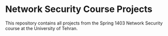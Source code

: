 # Network Security Course Projects
This repository contains all projects from the Spring 1403 Network Security course at the University of Tehran. 
